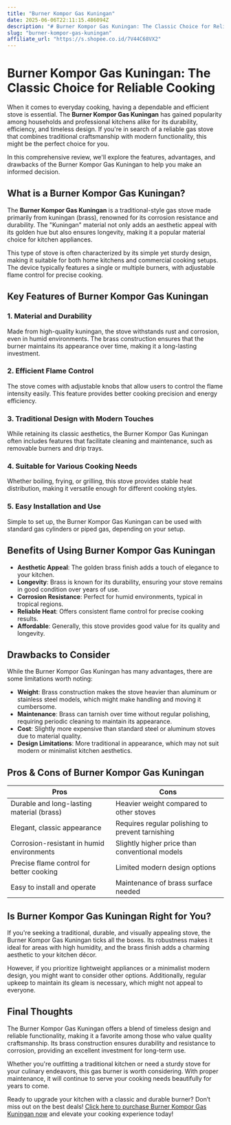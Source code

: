 ```yaml
---
title: "Burner Kompor Gas Kuningan"
date: 2025-06-06T22:11:15.486094Z
description: "# Burner Kompor Gas Kuningan: The Classic Choice for Reliable Cooking..."
slug: "burner-kompor-gas-kuningan"
affiliate_url: "https://s.shopee.co.id/7V44C68VX2"
---
```

# Burner Kompor Gas Kuningan: The Classic Choice for Reliable Cooking

When it comes to everyday cooking, having a dependable and efficient stove is essential. The **Burner Kompor Gas Kuningan** has gained popularity among households and professional kitchens alike for its durability, efficiency, and timeless design. If you're in search of a reliable gas stove that combines traditional craftsmanship with modern functionality, this might be the perfect choice for you.

In this comprehensive review, we'll explore the features, advantages, and drawbacks of the Burner Kompor Gas Kuningan to help you make an informed decision.

## What is a Burner Kompor Gas Kuningan?

The **Burner Kompor Gas Kuningan** is a traditional-style gas stove made primarily from kuningan (brass), renowned for its corrosion resistance and durability. The "Kuningan" material not only adds an aesthetic appeal with its golden hue but also ensures longevity, making it a popular material choice for kitchen appliances.

This type of stove is often characterized by its simple yet sturdy design, making it suitable for both home kitchens and commercial cooking setups. The device typically features a single or multiple burners, with adjustable flame control for precise cooking.

## Key Features of Burner Kompor Gas Kuningan

### 1. Material and Durability

Made from high-quality kuningan, the stove withstands rust and corrosion, even in humid environments. The brass construction ensures that the burner maintains its appearance over time, making it a long-lasting investment.

### 2. Efficient Flame Control

The stove comes with adjustable knobs that allow users to control the flame intensity easily. This feature provides better cooking precision and energy efficiency.

### 3. Traditional Design with Modern Touches

While retaining its classic aesthetics, the Burner Kompor Gas Kuningan often includes features that facilitate cleaning and maintenance, such as removable burners and drip trays.

### 4. Suitable for Various Cooking Needs

Whether boiling, frying, or grilling, this stove provides stable heat distribution, making it versatile enough for different cooking styles.

### 5. Easy Installation and Use

Simple to set up, the Burner Kompor Gas Kuningan can be used with standard gas cylinders or piped gas, depending on your setup.

## Benefits of Using Burner Kompor Gas Kuningan

- **Aesthetic Appeal**: The golden brass finish adds a touch of elegance to your kitchen.
- **Longevity**: Brass is known for its durability, ensuring your stove remains in good condition over years of use.
- **Corrosion Resistance**: Perfect for humid environments, typical in tropical regions.
- **Reliable Heat**: Offers consistent flame control for precise cooking results.
- **Affordable**: Generally, this stove provides good value for its quality and longevity.

## Drawbacks to Consider

While the Burner Kompor Gas Kuningan has many advantages, there are some limitations worth noting:

- **Weight**: Brass construction makes the stove heavier than aluminum or stainless steel models, which might make handling and moving it cumbersome.
- **Maintenance**: Brass can tarnish over time without regular polishing, requiring periodic cleaning to maintain its appearance.
- **Cost**: Slightly more expensive than standard steel or aluminum stoves due to material quality.
- **Design Limitations**: More traditional in appearance, which may not suit modern or minimalist kitchen aesthetics.

## Pros & Cons of Burner Kompor Gas Kuningan

| Pros                                           | Cons                                               |
|------------------------------------------------|----------------------------------------------------|
| Durable and long-lasting material (brass)     | Heavier weight compared to other stoves           |
| Elegant, classic appearance                   | Requires regular polishing to prevent tarnishing |
| Corrosion-resistant in humid environments    | Slightly higher price than conventional models   |
| Precise flame control for better cooking     | Limited modern design options                     |
| Easy to install and operate                   | Maintenance of brass surface needed              |

## Is Burner Kompor Gas Kuningan Right for You?

If you're seeking a traditional, durable, and visually appealing stove, the Burner Kompor Gas Kuningan ticks all the boxes. Its robustness makes it ideal for areas with high humidity, and the brass finish adds a charming aesthetic to your kitchen décor.

However, if you prioritize lightweight appliances or a minimalist modern design, you might want to consider other options. Additionally, regular upkeep to maintain its gleam is necessary, which might not appeal to everyone.

## Final Thoughts

The Burner Kompor Gas Kuningan offers a blend of timeless design and reliable functionality, making it a favorite among those who value quality craftsmanship. Its brass construction ensures durability and resistance to corrosion, providing an excellent investment for long-term use.

Whether you're outfitting a traditional kitchen or need a sturdy stove for your culinary endeavors, this gas burner is worth considering. With proper maintenance, it will continue to serve your cooking needs beautifully for years to come.

Ready to upgrade your kitchen with a classic and durable burner? Don’t miss out on the best deals! [Click here to purchase Burner Kompor Gas Kuningan now](https://s.shopee.co.id/7V44C68VX2) and elevate your cooking experience today!